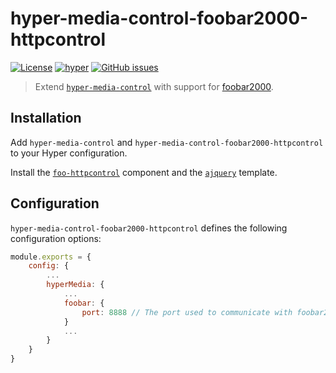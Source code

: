 # hyper-media-control-foobar2000-httpcontrol

[![License](https://img.shields.io/github/license/OrionNebula/hyper-media-control-foobar2000-httpcontrol.svg)](LICENSE)
[![hyper](https://img.shields.io/badge/Hyper-v2.0.0-brightgreen.svg)](https://github.com/zeit/hyper/releases/tag/2.0.0)
[![GitHub issues](https://img.shields.io/github/issues/OrionNebula/hyper-media-control-foobar2000-httpcontrol.svg)](https://github.com/OrionNebula/hyper-media-control-foobar2000-httpcontrol/issues)

> Extend [`hyper-media-control`](https://github.com/OrionNebula/hyper-media-control) with support for [foobar2000](https://www.foobar2000.org/).

## Installation

Add `hyper-media-control` and `hyper-media-control-foobar2000-httpcontrol` to your Hyper configuration.

Install the [`foo-httpcontrol`](https://hydrogenaud.io/index.php/topic,62218.0.html) component and the [`ajquery`](https://bitbucket.org/oblikoamorale/foo_httpcontrol/downloads/) template.

## Configuration

`hyper-media-control-foobar2000-httpcontrol` defines the following configuration options:

```js
module.exports = {
    config: {
        ...
        hyperMedia: {
            ...
            foobar: {
                port: 8888 // The port used to communicate with foobar2000
            }
            ...
        }
    }
}
```